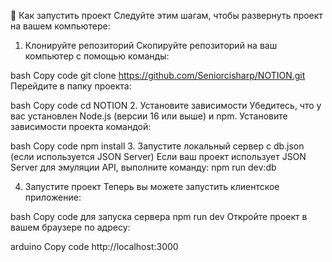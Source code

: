 🚀 Как запустить проект
Следуйте этим шагам, чтобы развернуть проект на вашем компьютере:

1. Клонируйте репозиторий
Скопируйте репозиторий на ваш компьютер с помощью команды:

bash
Copy code
git clone https://github.com/Seniorcisharp/NOTION.git
Перейдите в папку проекта:

bash
Copy code
cd NOTION
2. Установите зависимости
Убедитесь, что у вас установлен Node.js (версии 16 или выше) и npm.
Установите зависимости проекта командой:

bash
Copy code
npm install
3. Запустите локальный сервер с db.json (если используется JSON Server)
Если ваш проект использует JSON Server для эмуляции API, выполните команду:
npm run dev:db


4. Запустите проект
Теперь вы можете запустить клиентское приложение:

bash
Copy code
для запуска сервера
npm run dev
Откройте проект в вашем браузере по адресу:

arduino
Copy code
http://localhost:3000
